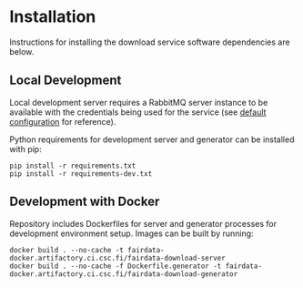 # Installation

Instructions for installing the download service software dependencies are
below.

## Local Development

Local development server requires a RabbitMQ server instance to be available
with the credentials being used for the service (see
[default configuration](/download/config.py) for reference).

Python requirements for development server and generator can be installed with
pip:

```
pip install -r requirements.txt
pip install -r requirements-dev.txt
```

## Development with Docker

Repository includes Dockerfiles for server and generator processes for
development environment setup. Images can be built by running:

```
docker build . --no-cache -t fairdata-docker.artifactory.ci.csc.fi/fairdata-download-server
docker build . --no-cache -f Dockerfile.generator -t fairdata-docker.artifactory.ci.csc.fi/fairdata-download-generator
```

